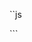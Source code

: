 ``js
<!DOCTYPE html>
<html lang="en">
<head>
    <meta charset="UTF-8">
    <title>setInterval</title>
</head>
<body>

<script>
    
    
    //对象 事件 回调函数 组件--对象+事件+回调函数的集成体
    //组件的认识
    //json：解决参数问题
    //事件(回调函数)：将一些操作继续交由用户去处理
    //call(对象,参数1,参数2...)，apply(对象,[参数1,参数2...])值是改变对象的引用
    //call和apply是函数的一种执行方式，只是这种执行可以改变这个函数中this的指向
    //公式：函数.call(对象,参数)

    var username = "fei";
    function test(){
        alert("=="+this.username);
    }

    var xin = {
        username:"xin",
        sayHello:function(){
            test.call(this);//执行并且改变this的指向
        }
    };
    xin.sayHello();

    
    
    
    
</script>
</body>
</html>
```
